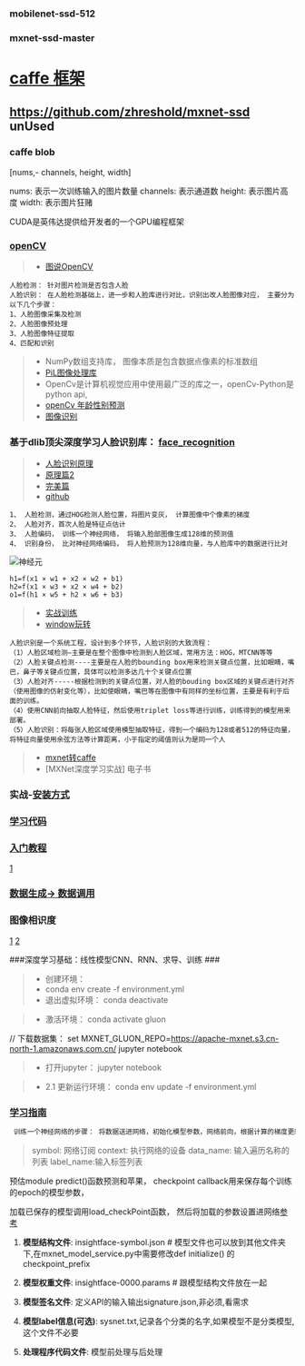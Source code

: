 ### mobilenet-ssd-512 ###
### mxnet-ssd-master ###


# [caffe 框架](https://zhuanlan.zhihu.com/p/24343706) ## 

## https://github.com/zhreshold/mxnet-ssd unUsed ###
### caffe blob ###

[nums,- channels, height, width]

nums: 表示一次训练输入的图片数量
channels: 表示通道数
height: 表示图片高度
width: 表示图片狂赌


CUDA是英伟达提供给开发者的一个GPU编程框架


### [openCV](https://cloud.tencent.com/developer/column/2476/tag-10713) ###
>* [图说OpenCV](https://cloud.tencent.com/developer/article/1096383)
```text
人脸检测： 针对图片检测是否包含人脸
人脸识别： 在人脸检测基础上，进一步和人脸库进行对比，识别出改人脸图像对应， 主要分为以下几个步骤： 
1、人脸图像采集及检测
2、人脸图像预处理
3、人脸图像特征提取
4、匹配和识别
``` 
>* NumPy数组支持库， 图像本质是包含数据点像素的标准数组
>* [PiL图像处理库](https://blog.csdn.net/zzqaaasss/category_8828058.html)
>* OpenCv是计算机视觉应用中使用最广泛的库之一，openCv-Python是python api, 
>* [openCv 年龄性别预测](https://cloud.tencent.com/developer/article/1537324)
>* [图像识别](https://cloud.tencent.com/developer/article/1430296)

### 基于dlib顶尖深度学习人脸识别库： [face_recognition](https://cloud.tencent.com/developer/article/1096392?from=article.detail.1742382) ###
>+ [人脸识别原理](https://zhuanlan.zhihu.com/p/99927894)
>+ [原理篇2](https://choerodon.io/zh/blog/face-recognition/) 
>+ [完美篇](https://www.cnblogs.com/UniqueColor/category/1168696.html) 
>+ [github](https://github.com/ageitgey/face_recognition) 
```text
1、 人脸检测，通过HOG检测人脸位置，将图片变灰， 计算图像中个像素的梯度
2、 人脸对齐，首次人脸是特征点估计
3、 人脸编码， 训练一个神经网络， 将输入脸部图像生成128维的预测值
4、 识别身份， 比对神经网络编码， 将人脸预测为128维向量，与人脸库中的数据进行比对
```
![神经元](https://choerodon.io/blog/img/face-recognition/face-recognition-13.png)
```text
h1=f(x1 × w1 + x2 × w2 + b1)
h2=f(x1 × w3 + x2 × w4 + b2)
o1=f(h1 × w5 + h2 × w6 + b3)
```

>+ [实战训练](https://blog.csdn.net/weixin_41010198/article/details/87106474)
>+ [window玩转](https://blog.csdn.net/zzqaaasss/article/details/89021177)


```text
人脸识别是一个系统工程，设计到多个环节，人脸识别的大致流程：
（1）人脸区域检测—主要是在整个图像中检测到人脸区域，常用方法：HOG，MTCNN等等
（2）人脸关键点检测----主要是在人脸的bounding box用来检测关键点位置，比如眼睛，嘴巴，鼻子等关键点位置，具体可以检测多达几十个关键点位置
（3）人脸对齐-----根据检测到的关键点位置，对人脸的bouding box区域的关键点进行对齐（使用图像的仿射变化等），比如使眼睛，嘴巴等在图像中有同样的坐标位置，主要是有利于后面的训练。
（4）使用CNN前向抽取人脸特征，然后使用triplet loss等进行训练，训练得到的模型用来部署。
（5）人脸识别：将每张人脸区域使用模型抽取特征，得到一个编码为128或者512的特征向量，将特征向量使用余弦方法等计算距离，小于指定的阈值则认为是同一个人
```
>+ [mxnet转caffe](https://blog.csdn.net/u012101561/article/details/89329130)
>+ [MXNet深度学习实战] 电子书 

### 实战-[安装方式](https://mxnet.incubator.apache.org/versions/1.8.0/get_started?platform=windows&language=python&) ###

### [学习代码](https://github.com/miraclewkf/MXNet-Deep-Learning-in-Action) ###

### [入门教程](https://www.cnblogs.com/huxianhe0/p/10118588.html) ###
[1](https://blog.csdn.net/jacke121/category_10944593.html)

### [数据生成-> 数据调用](https://blog.csdn.net/jacke121/article/details/120057682) ###


### 图像相识度 ###
[1](https://zhuanlan.zhihu.com/p/94081111)
[2](https://cloud.tencent.com/developer/information/%E5%9B%BE%E5%83%8F%E7%9B%B8%E4%BC%BC%E5%BA%A6%E5%AF%B9%E6%AF%94)



###深度学习基础：线性模型CNN、RNN、求导、训练 ###

>+ 创建环境：
>+ conda env create -f environment.yml
>+ 退出虚拟环境： conda deactivate


>+ 激活环境：  conda activate gluon

// 下载数据集： set MXNET_GLUON_REPO=https://apache-mxnet.s3.cn-north-1.amazonaws.com.cn/ jupyter notebook

>+ 打开jupyter：  jupyter notebook


>+ 2.1 更新运行环境： conda env update -f environment.yml



### [学习指南](http://zh.gluon.ai/chapter_introduction/deep-learning-intro.html) ###




```txt
 训练一个神经网络的步骤： 将数据送进网络，初始化模型参数，网络前向，根据计算的梯度更新权重，设置模型的check poinits,需要重复这些步骤
```

> symbol: 网络订阅
> context: 执行网络的设备
> data_name: 输入遍历名称的列表
> label_name:输入标签列表



预估module predict()函数预测和苹果， checkpoint callback用来保存每个训练的epoch的模型参数，

加载已保存的模型调用load_checkPoint函数， 然后将加载的参数设置进网络[参考](https://www.meiwen.com.cn/subject/beejuxtx.html)


1.  **模型结构文件**: insightface-symbol.json # 模型文件也可以放到其他文件夹下,在mxnet_model_service.py中需要修改def initialize() 的checkpoint_prefix

2.  **模型权重文件**: insightface-0000.params # 跟模型结构文件放在一起

3.  **模型签名文件**: 定义API的输入输出signature.json,非必须,看需求

4.  **模型label信息(可选)**: sysnet.txt,记录各个分类的名字,如果模型不是分类模型,这个文件不必要

5.  **处理程序代码文件**: 模型前处理与后处理
 












